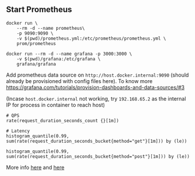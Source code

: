
## Start Prometheus

```
docker run \
    --rm -d --name prometheus\
    -p 9090:9090 \
    -v $(pwd)/prometheus.yml:/etc/prometheus/prometheus.yml \
    prom/prometheus

docker run --rm -d --name grafana -p 3000:3000 \
    -v $(pwd)/grafana:/etc/grafana \
    grafana/grafana
```
Add prometheus data source on `http://host.docker.internal:9090` (should already be provisioned with config files here). To know more https://grafana.com/tutorials/provision-dashboards-and-data-sources/#3

(Incase `host.docker.internal` not working, try `192.168.65.2` as the internal IP for process in container to reach host)

```
# QPS
rate(request_duration_seconds_count {}[1m]) 

# Latency 
histogram_quantile(0.99, sum(rate(request_duration_seconds_bucket{method="get"}[1m])) by (le))

histogram_quantile(0.99, sum(rate(request_duration_seconds_bucket{method="post"}[1m])) by (le))
```

More info [here](https://godoc.org/github.com/prometheus/client_golang/prometheus/promhttp#InstrumentHandlerDuration)
and [here](https://prometheus.io/docs/practices/histograms/)